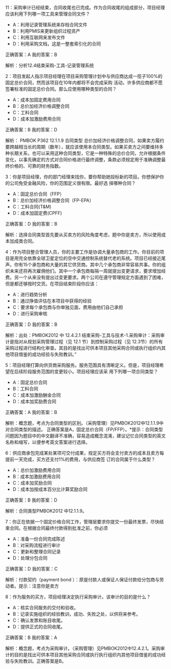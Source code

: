 
11：采购审计已经结束，合同收尾也已完成。作为合同收尾的组成部分，项目经理应该利用下列哪一项工具来管理合同文件？

- A：利用记录管理系统来存档合同文件
- B：利用PMIS来更新组织过程资产
- C：利用互联网来发布文件
- D：利用采购文档，这是一整套索引化的合同

正确答案：A	我的答案：B

解析：分析12.4结束采购-工具-记录管理系统

2：项目发起人指示项目经理在项目采购管理计划中与供应商达成一揽子100%的固定总价合同，然而该项目在10年内都将不会完成采购
活动，许多供应商都不愿签署标准的固定总价合同。那么应使用哪种类型的合同？

- A：成本加固定费用合同
- B：总价加经济价格调整合同
- C：工料合同
- D：成本加激励费用合同

正确答案：B	我的答案：D

解析： PMBOK P362 12.1.1.9 合同类型 总价加经济价格调整合同，如果卖方履约要跨越相当长的周期（数年），就应该使用本合同类型。如果买卖方之间要维持多种长期关系，也可以采用这种合同类型，它是一种特殊的总价合同，允许根据条件变化，以事先确定的方式对合同价格进行最终调整，条款必须规定用于准确调整最终价格的、可靠的财务指数。

3：你是项目经理，你的部门经理来找你，要你帮助她投标新的项目。你想保护你的公司免受金融风险，你的范围定义很有限。最好选
择哪种合同？

- A：固定总价合同（FFP）
- B：总价加经济价格调整合同（FP-EPA）
- C：工料合同(T&M)
- D：成本加固定费(CPFF)

正确答案：D	我的答案：B

解析：选择合同类型首先要从买卖方的风险角度考虑，题中你是卖方，所以使用成本加成类合同。

4：作为项目整合管理人员，你的主要工作是协调大量承包商的工作。你目前的项目是用完全依靠全球卫星定位的空中交通控制系统替代老的系统。项目已经接近尾声。你有15个承包商和大量的其它供货商。其中几个承包商非常容易共事。你的组织未来还将再次雇佣他们。其中一个承包商每隔一周就提出变更请求，要求增加经费。另一个从来没有提出过变更要求。两个公司在遵守管理规定方面遇到了困难，但是都还够按时交货。在项目结束阶段你应该：

- A：进行趋势分析
- B：通过挣值评估在本项目中获得的经验
- C：要求每个承包商与你单独见面，费用由他们自己承担
- D：进行采购审核

正确答案：D	我的答案：B

解析：出处：PMBOK2012 中 12.4.2.1 结束采购-工具与技术-1.采购审计：采购审计是指对从规划采购管理过程（见 12.1 节）到控制采购过程（见 12.3节）的所有采购过程进行结构化审查。其目的是找出可供本项目其他采购合同或执行组织内其他项目借鉴的成功经验与失败教训。”

5：项目经理打算向供货商采购服务。服务范围具有清晰定义。但是，项目经理希望在后续阶段服务范围的变更较小。项目经理应该采
用下列哪一项合同类型？

- A：固定总价合同
- B：工料合同
- C：成本加激励酬金合同
- D：成本加奖励费合同

正确答案：A	我的答案：B

解析：概念题，考点为合同类型的区别。（采购管理）见PMBOK2012中12.1.1.9中对合同类型的描述。 正确答案是A，固定总价合同（FP/FFP）。*提示：合同类型问题因为题目中的中文翻译不准确，容易造成概念混淆，建议记忆合同类型的英文名称和缩写，以便参考英文答案进行选择。

6：供应商承包完成某处某项可交付成果，规定买方将会支付卖方的成本且卖方每提前一天完成，买方还支付1%的费用，与供应商签
订的合同属于什么类型？

- A：总价加激励费用合同
- B：成本加激励费用合同
- C：成本加奖励合同
- D：成本加按成本百分比计算奖励合同

正确答案：B	我的答案：D

解析：合同类型PMBOK2012 中12.1.1.9。

7：你正在依据一个固定价格合同工作，管理层要求你提交一份最终发票，尽快结束合同。在根据合同最终付款得到批准之前，你必须

- A：准备一份合同完成陈述
- B：对采购流程进行审计
- C：更新和整理合同记录
- D：处理分包合同

正确答案：D	我的答案：C

解析：付款契约（payment bond ）：原是付款人或保证人保证付款给分包商与劳动者。提示：注意你是卖方

8：作为服务的买方，项目经理决定执行采购审计。该审计的目的是什么？

- A：核实合同服务的交付和验收。
- B：记录实施组织的经验教训，成功、失败之处，以供将来参考。
- C：确认发票和账目收尾。
- D：提供正式的合同收尾。

正确答案：B	我的答案：A

解析：概念题，考点为采购审计。（采购管理）见PMBOK2012中12.4.2.1。采购审计的目的是找出可供本项目其他采购合同或执行执行组织内其他项目借鉴的成功经验与失败教训。正确答案是B。